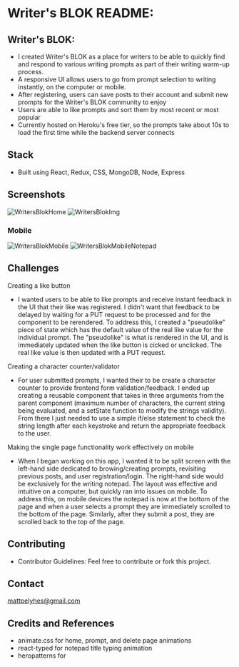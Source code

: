 # Writer's BLOK README:
## Writer's BLOK:
- I created Writer's BLOK as a place for writers to be able to quickly find and respond to various writing prompts as part of their writing warm-up process. 
- A responsive UI allows users to go from prompt selection to writing instantly, on the computer or mobile.
- After registering, users can save posts to their account and submit new prompts for the Writer's BLOK community to enjoy
- Users are able to like prompts and sort them by most recent or most popular
- Currently hosted on Heroku's free tier, so the prompts take about 10s to load the first time while the backend server connects

## Stack
- Built using React, Redux, CSS, MongoDB, Node, Express

## Screenshots
![WritersBlokHome](https://user-images.githubusercontent.com/73857687/115078716-a0e46280-9ec5-11eb-87eb-c50ccee86bae.png)
![WritersBlokImg](https://user-images.githubusercontent.com/73857687/115078701-99bd5480-9ec5-11eb-9b8f-fd684dcc2a9d.png)
### Mobile
![WritersBlokMobile](https://user-images.githubusercontent.com/73857687/115078722-a2ae2600-9ec5-11eb-8d61-40551c9b4db4.png)     ![WritersBlokMobileNotepad](https://user-images.githubusercontent.com/73857687/115078950-08021700-9ec6-11eb-80e0-33d994fa8d38.png)

## Challenges
Creating a like button
- I wanted users to be able to like prompts and receive instant feedback in the UI that their like was registered. I didn't want that feedback to be delayed by waiting for a PUT request to be processed and
for the component to be rerendered. To address this, I created a "pseudolike" piece of state which has the default value of the real like value for the individual prompt. The "pseudolike"
is what is rendered in the UI, and is immediately updated when the like button is cicked or unclicked. The real like value is then updated with a PUT request.

Creating a character counter/validator
- For user submitted prompts, I wanted their to be create a character counter to provide frontend form validation/feedback. I ended up creating a reusable component that takes in 
three arguments from the parent component (maximum number of characters, the current string being evaluated, and a setState function to modify the strings validity). From there I just needed to 
use a simple if/else statement to check the string length after each keystroke and return the appropriate feedback to the user.

Making the single page functionality work effectively on mobile
- When I began working on this app, I wanted it to be split screen with the left-hand side dedicated to browing/creating prompts, revisiting previous posts, and user registration/login.
The right-hand side would be exclusively for the writing notepad. The layout was effective and intuitive on a computer, but quickly ran into issues on mobile. To address this, on mobile devices the notepad
is now at the bottom of the page and when a user selects a prompt they are immediately scrolled to the bottom of the page. Similarly, after they submit a post, they are scrolled
back to the top of the page. 

## Contributing
- Contributor Guidelines: Feel free to contribute or fork this project.

## Contact 
mattpelyhes@gmail.com

## Credits and References
- animate.css for home, prompt, and delete page animations
- react-typed for notepad title typing animation
- heropatterns for 
